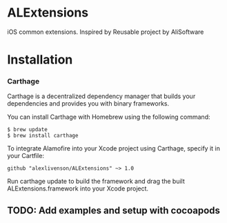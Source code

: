 # ALExtensions
iOS common extensions. Inspired by Reusable project by AliSoftware

# Installation
### Carthage
Carthage is a decentralized dependency manager that builds your dependencies and provides you with binary frameworks.

You can install Carthage with Homebrew using the following command:

```
$ brew update
$ brew install carthage
```
To integrate Alamofire into your Xcode project using Carthage, specify it in your Cartfile:
```
github "alexlivenson/ALExtensions" ~> 1.0
```
Run carthage update to build the framework and drag the built ALExtensions.framework into your Xcode project.

## TODO: Add examples and setup with cocoapods

